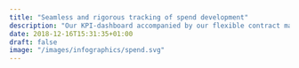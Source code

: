```yaml
---
title: "Seamless and rigorous ​tracking of spend development"
description: "Our KPI-dashboard accompanied by our flexible contract management module provides you with all you need to systematically track spend, suppliers and contracts"
date: 2018-12-16T15:31:35+01:00
draft: false
image: "/images/infographics/spend.svg"
---
```


